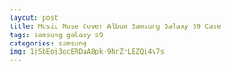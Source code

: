 ```yaml
---
layout: post
title: Music Muse Cover Album Samsung Galaxy S9 Case
tags: samsung galaxy s9
categories: samsung
img: 1jSbEoj3gcERDaA8pk-9NrZrLEZQi4v7s
---
```

